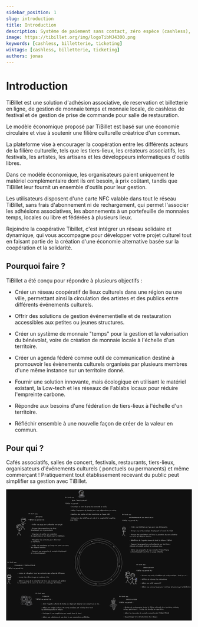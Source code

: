 ```yaml
---
sidebar_position: 1
slug: introduction
title: Introduction
description: Système de paiement sans contact, zéro espèce (cashless), de gestion d'évènement, de gestion de salle de restauration, d'engagement associatif et d'achat de billets en ligne … mais pas uniquement !
image: https://tibillet.org/img/logoTibMJ4300.png
keywords: [cashless, billetterie, ticketing]
wiktags: [cashless, billetterie, ticketing]
authors: jonas
---
```


# Introduction

TiBillet est une solution d'adhésion associative, de reservation et billetterie en ligne, 
de gestion de monnaie temps et monnaie locale, 
de cashless de festival et de gestion de prise de commande pour salle de restauration. 

Le modèle économique proposé par TiBillet est basé sur une économie circulaire et vise à soutenir une filière culturelle créatrice d'un commun. 

La plateforme vise à encourager la coopération entre les différents acteurs de la filière culturelle, tels que les tiers-lieux, les créateurs associatifs, 
les festivals, les artistes, les artisans et les développeurs informatiques d'outils libres.

Dans ce modèle économique, les organisateurs paient uniquement le matériel complémentaire dont ils ont besoin, 
à prix coûtant, tandis que TiBillet leur fournit un ensemble d'outils pour leur gestion.

Les utilisateurs disposent d'une carte NFC valable dans tout le réseau TiBillet, sans frais d'abonnement ni de rechargement, 
qui permet l'associer les adhésions associatives, les abonnements à un portefeuille de monnaies temps, locales ou libre et fédérées à plusieurs lieux.

Rejoindre la coopérative Tibillet, c'est intégrer un réseau solidaire et dynamique, qui vous accompagne pour développer 
votre projet culturel tout en faisant partie de la création d'une économie alternative basée sur la coopération et la solidarité. 


## Pourquoi faire ?

TiBillet a été conçu pour répondre à plusieurs objectifs :

- Créer un réseau coopératif de lieux culturels dans une région ou une ville, permettant ainsi la circulation des artistes et des publics entre différents événements culturels.

- Offrir des solutions de gestion événementielle et de restauration accessibles aux petites ou jeunes structures.

- Créer un système de monnaie "temps" pour la gestion et la valorisation du bénévolat, voire de création de monnaie locale à l'échelle d'un
  territoire.

- Créer un agenda fédéré comme outil de communication destiné à promouvoir les évènements culturels organisés par plusieurs membres d'une même instance sur un territoire donné.

- Fournir une solution innovante, mais écologique en utilisant le matériel existant, la Low-tech et les réseaux de Fablabs locaux pour réduire l'empreinte carbone.

- Répondre aux besoins d'une fédération de tiers-lieux à l'échelle d'un territoire.

- Réfléchir ensemble à une nouvelle façon de créer de la valeur en commun.

## Pour qui ?

Cafés associatifs, salles de concert, festivals, restaurants, tiers-lieux, organisateurs d'événements culturels (
ponctuels ou permanents) et même commerçant ! Pratiquement tout établissement recevant du public peut simplifier sa
gestion avec TiBillet.

![/img/tibilletcircle.jpg](/img/tibilletcircle.jpg)
